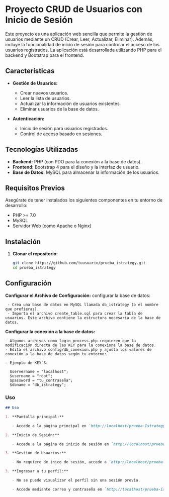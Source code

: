 # Proyecto CRUD de Usuarios con Inicio de Sesión

Este proyecto es una aplicación web sencilla que permite la gestión de usuarios mediante un CRUD (Crear, Leer, Actualizar, Eliminar). Además, incluye la funcionalidad de inicio de sesión para controlar el acceso de los usuarios registrados. La aplicación está desarrollada utilizando PHP para el backend y Bootstrap para el frontend.

## Características

- **Gestión de Usuarios:**
  - Crear nuevos usuarios.
  - Leer la lista de usuarios.
  - Actualizar la información de usuarios existentes.
  - Eliminar usuarios de la base de datos.
  
- **Autenticación:**
  - Inicio de sesión para usuarios registrados.
  - Control de acceso basado en sesiones.
  
## Tecnologías Utilizadas

- **Backend:** PHP (con PDO para la conexión a la base de datos).
- **Frontend:** Bootstrap 4 para el diseño y la interfaz de usuario.
- **Base de Datos:** MySQL para almacenar la información de los usuarios.
  
## Requisitos Previos

Asegúrate de tener instalados los siguientes componentes en tu entorno de desarrollo:

- PHP >= 7.0
- MySQL
- Servidor Web (como Apache o Nginx)

## Instalación

1. **Clonar el repositorio:**

   ```bash
   git clone https://github.com/tuusuario/prueba_istrategy.git
   cd prueba_istrategy
   
## Configuración 

   **Configurar el Archivo de Configuración:**
     configurar la base de datos:

     - Crea una base de datos en MySQL llamada db_istrategy (o el nombre que prefieras).
     - Importa el archivo create_table.sql para crear la tabla de usuarios. Este archivo contiene la estructura necesaria de la base de datos.
  
  **Configurar la conexión a la base de datos:**

    - Algunos archivos como login_process.php requieren que la modificación directa de las KEY para la conexiona la base de datos.
    - Edita el archivo config/db_conexion.php y ajusta los valores de conexión a la base de datos según tu entorno:

    - Ejemplo de KEY´S:

      $servername = "localhost";
      $username = "root";
      $password = "tu_contraseña";
      $dbname = "db_istrategy";
    

### Uso

```markdown
## Uso

1. **Pantalla principal:**

   - Accede a la página principal en `http://localhost/prueba-Istrategy/public/` para acceder a la pantalla principal index.

2. **Inicio de Sesión:**

   - Accede a la página de inicio de sesión en `http://localhost/prueba-Istrategy/public/pages/login.php` para iniciar sesión en tu cuenta.

3. **Gestión de Usuarios:**

   - No requiere de inico de sesión, accede a `http://localhost/prueba-Istrategy/public/pages/home.php` para gestionar los usuarios existentes (crear, leer, actualizar, eliminar).

3. **Ingresar a tu perfil:**

   - No se puede visualizar el perfil sin una sesión previa.

   - Accede mediante correo y contraseña en `http://localhost/prueba-istrategy/public/pages/profile.php` para iniciar sesión en tu cuenta.
